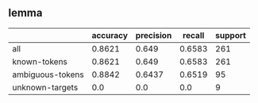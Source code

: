 
## lemma

|                  | accuracy | precision | recall | support |
|------------------|----------|-----------|--------|---------|
| all              | 0.8621   | 0.649     | 0.6583 | 261     |
| known-tokens     | 0.8621   | 0.649     | 0.6583 | 261     |
| ambiguous-tokens | 0.8842   | 0.6437    | 0.6519 | 95      |
| unknown-targets  | 0.0      | 0.0       | 0.0    | 9       |

